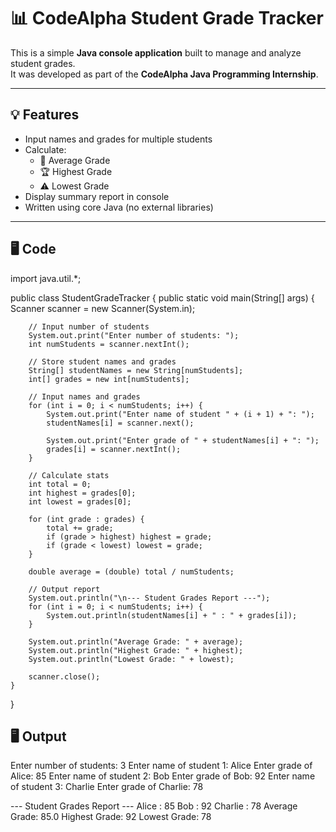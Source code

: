 # 📊 CodeAlpha Student Grade Tracker

This is a simple **Java console application** built to manage and analyze student grades.  
It was developed as part of the **CodeAlpha Java Programming Internship**.

---

## 💡 Features

- Input names and grades for multiple students
- Calculate:
  - 📌 Average Grade
  - 🏆 Highest Grade
  - ⚠️ Lowest Grade
- Display summary report in console
- Written using core Java (no external libraries)

---

## 🖥️ Code
import java.util.*;

public class StudentGradeTracker {
    public static void main(String[] args) {
        Scanner scanner = new Scanner(System.in);

        // Input number of students
        System.out.print("Enter number of students: ");
        int numStudents = scanner.nextInt();

        // Store student names and grades
        String[] studentNames = new String[numStudents];
        int[] grades = new int[numStudents];

        // Input names and grades
        for (int i = 0; i < numStudents; i++) {
            System.out.print("Enter name of student " + (i + 1) + ": ");
            studentNames[i] = scanner.next();

            System.out.print("Enter grade of " + studentNames[i] + ": ");
            grades[i] = scanner.nextInt();
        }

        // Calculate stats
        int total = 0;
        int highest = grades[0];
        int lowest = grades[0];

        for (int grade : grades) {
            total += grade;
            if (grade > highest) highest = grade;
            if (grade < lowest) lowest = grade;
        }

        double average = (double) total / numStudents;

        // Output report
        System.out.println("\n--- Student Grades Report ---");
        for (int i = 0; i < numStudents; i++) {
            System.out.println(studentNames[i] + " : " + grades[i]);
        }

        System.out.println("Average Grade: " + average);
        System.out.println("Highest Grade: " + highest);
        System.out.println("Lowest Grade: " + lowest);

        scanner.close();
    }
}
## 🖥️ Output
Enter number of students: 3
Enter name of student 1: Alice
Enter grade of Alice: 85
Enter name of student 2: Bob
Enter grade of Bob: 92
Enter name of student 3: Charlie
Enter grade of Charlie: 78

--- Student Grades Report ---
Alice : 85
Bob : 92
Charlie : 78
Average Grade: 85.0
Highest Grade: 92
Lowest Grade: 78

